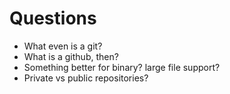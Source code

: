 # Questions

* What even is a git?
* What is a github, then?
* Something better for binary? large file support?
* Private vs public repositories?
